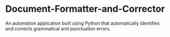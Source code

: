 # Document-Formatter-and-Corrector
An automation application built using Python that automatically identifies and corrects grammatical and punctuation errors.
